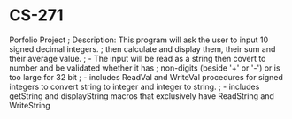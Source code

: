 # CS-271
 Porfolio Project
; Description: This program will ask the user to input 10 signed decimal integers.
;	then calculate and display them, their sum and their average value.
;	- The input will be read as a string then covert to number and be validated whether it has
;	non-digits (beside '+' or '-') or is too large for 32 bit
;	- includes ReadVal and WriteVal procedures for signed integers to convert string to integer and integer to string.
;	- includes getString and displayString macros that exclusively have ReadString and WriteString
